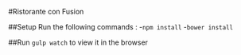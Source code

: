#Ristorante con Fusion

##Setup
Run the following commands :
-`npm install` 
-`bower install` 

##Run
`gulp watch` to view it in the browser